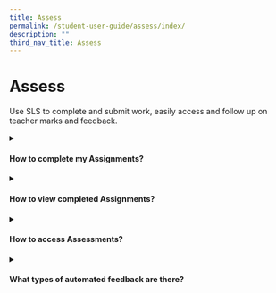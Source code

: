 ```yaml
---
title: Assess
permalink: /student-user-guide/assess/index/
description: ""
third_nav_title: Assess
---
```

<h1>Assess</h1>
<p>Use SLS to complete and submit work, easily access and follow up on teacher marks and feedback.</p>

<details><summary><h4>How to complete my Assignments?</h4></summary>
<ul>
<li><a target="_blank" href="/student-user-guide/assess/navigate-an-assignment/">1. Navigate an Assignment</a></li>
<p>2. Attempt different Question types</p>
<li><a target="_blank" href="/student-user-guide/assess/attempt-a-multiple-choice-question/">Attempt a Multiple-Choice Question</a></li>
<li><a target="_blank" href="/student-user-guide/assess/attempt-a-fill-in-the-blanks-question/">Attempt a Fill-in-the-Blanks Question</a></li>
<li><a target="_blank" href="/student-user-guide/assess/attempt-a-click-and-drop-question/">Attempt a Click-and-Drop Question</a></li>
<li><a target="_blank" href="/student-user-guide/assess/attempt-an-error-editing-question/">Attempt an Error-Editing Question</a></li>
<li><a target="_blank" href="/student-user-guide/assess/attempt-an-audio-response-question/">Attempt an Audio-Response Question</a></li>
<li><a target="_blank" href="/student-user-guide/assess/attempt-a-free-response-question/">Attempt a Free-Response Question</a></li>
<li><a target="_blank" href="/student-user-guide/assess/attempt-a-multi-part-question/">Attempt a Multi-Part Question</a></li>
<li><a target="_blank" href="/student-user-guide/assess/attempt-an-interactive-thinking-tool-component/">Attempt an Interactive Thinking Tool Component</a></li>
<li><a target="_blank" href="/student-user-guide/assess/attempt-a-poll/">Attempt a Poll</a></li>
<li><a target="_blank" href="/student-user-guide/assess/attempt-a-question-with-rubrics/">Attempt a Question with Rubrics</a></li>
<li><a target="_blank" href="/student-user-guide/assess/attempt-a-team-quiz-and-activity/">Attempt a Team Quiz &amp; Activity</a></li>
<li><a target="_blank" href="/student-user-guide/assign/attempt-google-attached-files/">Attempt Google-Attached Files</a></li>
<li><a target="_blank" href="/student-user-guide/assess/complete-an-activity-and-section/">Complete an Activity &amp; Section</a></li>
<p>3. Use Rich Text</p>
<li><a target="_blank" href="/student-user-guide/assess/formatting-and-paragraphing/">Formatting &amp; Paragraphing</a></li>
<li><a target="_blank" href="/student-user-guide/assess/insert-tables/">Insert Tables</a></li>
<li><a target="_blank" href="/student-user-guide/assess/upload-file/">Upload File</a></li>
<li><a target="_blank" href="/student-user-guide/assess/insert-drawing/">Insert Drawing</a></li>
<li><a target="_blank" href="/student-user-guide/assess/insert-chinese-or-tamil-text/">Insert Chinese or Tamil Text</a></li>
<li><a target="_blank" href="/student-user-guide/assess/insert-mathematical-or-chemical-equations/">Insert Mathematical or Chemical Equations</a></li>
<li><a target="_blank" href="/student-user-guide/assess/insert-and-edit-links/">Insert &amp; Edit Links</a></li>
<li><a target="_blank" href="/student-user-guide/assess/insert-emoticon/">Insert Emoticon</a></li>
<li><a target="_blank" href="/student-user-guide/assess/insert-tooltip/">Insert Tooltip</a></li>
<li><a target="_blank" href="/student-user-guide/assess/text-to-speech-tts/">Text-to-Speech (TTS)</a></li>
<li><a target="_blank" href="/student-user-guide/assess/speech-evaluation/">Speech Evaluation</a></li>
<li><a target="_blank" href="/student-user-guide/assess/edictionary/">E-Dictionary</a></li>
</ul>
</details>

<details><summary><h4>How to view completed Assignments?</h4></summary>
<ul>
<li><a target="_blank" href="/student-user-guide/assess/view-completed-assignments/">(1) View Completed Assignments</a></li>
<li><a target="_blank" href="/student-user-guide/assess/view-quiz-results/">(2) View Quiz Results</a></li>
<li><a target="_blank" href="/student-user-guide/assess/view-and-respond-to-teacher-comments/">(3) View and Respond to Teacher Comments</a></li>
</ul></details>
<details><summary><h4>How to access Assessments?</h4></summary>
<ul><li><a target="_blank" href="/student-user-guide/assess/about-assessments/">About Assessments (New)</a></li></ul>
</details>
<details><summary><h4>What types of automated feedback are there? </h4></summary>
<ul><li><a href="/student-user-guide/assess/about-mathematics-feedback-assistant" target="_blank">About Mathematics Feedback Assistant</a></li></ul></details>
